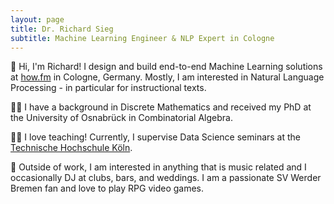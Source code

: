 ```yaml
---
layout: page
title: Dr. Richard Sieg
subtitle: Machine Learning Engineer & NLP Expert in Cologne
---
```


👋 Hi, I'm Richard! I design and build end-to-end Machine Learning solutions at <a href="https://www.how.fm/" target="_blank">how.fm</a> in Cologne, Germany. Mostly, I am interested in Natural Language Processing - in particular for instructional texts.

👨‍💻 I have a background in Discrete Mathematics and received my PhD at the University of Osnabrück in Combinatorial Algebra.

👨‍🏫 I love teaching! Currently, I supervise Data Science seminars at the <a href="https://www.th-koeln.de/" target="_blank">Technische Hochschule Köln</a>.

🪩 Outside of work, I am interested in anything that is music related and I occasionally DJ at clubs, bars, and weddings. I am a passionate SV Werder Bremen fan and love to play RPG video games.

